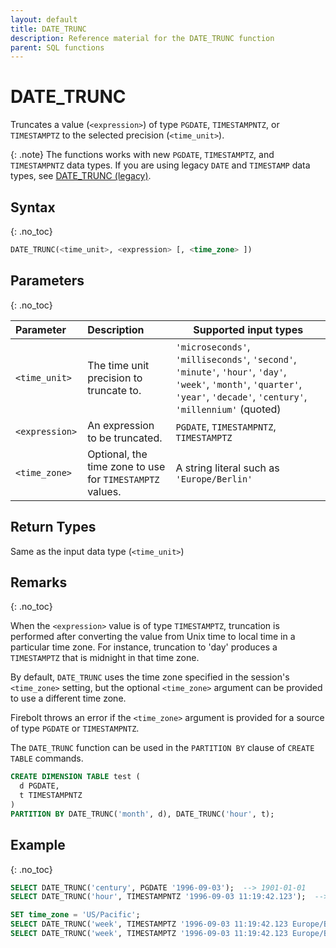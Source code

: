 ```yaml
---
layout: default
title: DATE_TRUNC
description: Reference material for the DATE_TRUNC function
parent: SQL functions
---
```


# DATE_TRUNC

Truncates a value (`<expression>`) of type `PGDATE`, `TIMESTAMPNTZ`, or `TIMESTAMPTZ` to the selected precision (`<time_unit>`).

{: .note}
The functions works with new `PGDATE`, `TIMESTAMPTZ`, and `TIMESTAMPNTZ` data types. If you are using legacy `DATE` and `TIMESTAMP` data types, see [DATE_TRUNC (legacy)](../functions-reference/date-trunc.md).

## Syntax
{: .no_toc}

```sql
DATE_TRUNC(<time_unit>, <expression> [, <time_zone> ])
```

## Parameters
{: .no_toc}

| Parameter   | Description                                            | Supported input types                                            |
| :---------- | :----------------------------------------------------- | ---------------------------------------------------------------- |
| `<time_unit>` | The time unit precision to truncate to.                           | `'microseconds'`, `'milliseconds'`, `'second'`, `'minute'`, `'hour'`, `'day'`, `'week'`, `'month'`, `'quarter'`, `'year'`, `'decade'`, `'century'`, `'millennium'`  (quoted)               |
| `<expression> `   | An expression to be truncated.                      | `PGDATE`, `TIMESTAMPNTZ`, `TIMESTAMPTZ`                          |
| `<time_zone>` | Optional, the time zone to use for `TIMESTAMPTZ` values. | A string literal such as `'Europe/Berlin'`                      |

## Return Types

Same as the input data type (`<time_unit>`)

## Remarks
{: .no_toc}

When the `<expression>` value is of type `TIMESTAMPTZ`, truncation is performed after converting the value from Unix time to local time in a particular time zone. For instance, truncation to 'day' produces a `TIMESTAMPTZ` that is midnight in that time zone.

By default, `DATE_TRUNC` uses the time zone specified in the session's `<time_zone>` setting, but the optional `<time_zone>` argument can be provided to use a different time zone.

Firebolt throws an error if the `<time_zone>` argument is provided for a source of type `PGDATE` or `TIMESTAMPNTZ`.

The `DATE_TRUNC` function can be used in the `PARTITION BY` clause of `CREATE TABLE` commands.

```sql
CREATE DIMENSION TABLE test (
  d PGDATE,
  t TIMESTAMPNTZ
)
PARTITION BY DATE_TRUNC('month', d), DATE_TRUNC('hour', t);
```

## Example
{: .no_toc}

```sql
SELECT DATE_TRUNC('century', PGDATE '1996-09-03');  --> 1901-01-01
SELECT DATE_TRUNC('hour', TIMESTAMPNTZ '1996-09-03 11:19:42.123');  --> 1996-09-03 11:00:00

SET time_zone = 'US/Pacific';
SELECT DATE_TRUNC('week', TIMESTAMPTZ '1996-09-03 11:19:42.123 Europe/Berlin');  --> 1996-09-02 00:00:00-07
SELECT DATE_TRUNC('week', TIMESTAMPTZ '1996-09-03 11:19:42.123 Europe/Berlin', 'Europe/Berlin');  --> 1996-09-01 15:00:00-07
```
